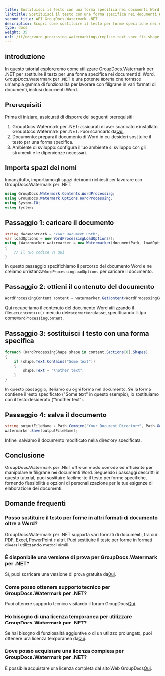 ```yaml
---
title: Sostituisci il testo con una forma specifica nei documenti Word
linktitle: Sostituisci il testo con una forma specifica nei documenti Word
second_title: API GroupDocs.Watermark .NET
description: Scopri come sostituire il testo per forme specifiche nei documenti Word utilizzando GroupDocs.Watermark per .NET. Segui il nostro tutorial passo dopo passo.
type: docs
weight: 35
url: /it/net/word-processing-watermarkings/replace-text-specific-shape-word-docs/
---
```

## introduzione
In questo tutorial esploreremo come utilizzare GroupDocs.Watermark per .NET per sostituire il testo per una forma specifica nei documenti di Word. GroupDocs.Watermark per .NET è una potente libreria che fornisce un'ampia gamma di funzionalità per lavorare con filigrane in vari formati di documenti, inclusi documenti Word.
## Prerequisiti
Prima di iniziare, assicurati di disporre dei seguenti prerequisiti:
1.  GroupDocs.Watermark per .NET: assicurati di aver scaricato e installato GroupDocs.Watermark per .NET. Puoi scaricarlo da[Qui](https://releases.groupdocs.com/Watermark/net/).
2. Documento: prepara il documento di Word in cui desideri sostituire il testo per una forma specifica.
3. Ambiente di sviluppo: configura il tuo ambiente di sviluppo con gli strumenti e le dipendenze necessari.

## Importa spazi dei nomi
Innanzitutto, importiamo gli spazi dei nomi richiesti per lavorare con GroupDocs.Watermark per .NET:
```csharp
using GroupDocs.Watermark.Contents.WordProcessing;
using GroupDocs.Watermark.Options.WordProcessing;
using System.IO;
using System;
```
## Passaggio 1: caricare il documento
```csharp
string documentPath = "Your Document Path";
var loadOptions = new WordProcessingLoadOptions();
using (Watermarker watermarker = new Watermarker(documentPath, loadOptions))
{
    // Il tuo codice va qui
}
```
 In questo passaggio specifichiamo il percorso del documento Word e ne creiamo un'istanza`WordProcessingLoadOptions` per caricare il documento.
## Passaggio 2: ottieni il contenuto del documento
```csharp
WordProcessingContent content = watermarker.GetContent<WordProcessingContent>();
```
 Qui recuperiamo il contenuto del documento Word utilizzando il file`GetContent<T>()` metodo del`Watermarker`classe, specificando il tipo come`WordProcessingContent`.
## Passaggio 3: sostituisci il testo con una forma specifica
```csharp
foreach (WordProcessingShape shape in content.Sections[0].Shapes)
{
    if (shape.Text.Contains("Some text"))
    {
        shape.Text = "Another text";
    }
}
```
In questo passaggio, iteriamo su ogni forma nel documento. Se la forma contiene il testo specificato ("Some text" in questo esempio), lo sostituiamo con il testo desiderato ("Another text").
## Passaggio 4: salva il documento
```csharp
string outputFileName = Path.Combine("Your Document Directory", Path.GetFileName(documentPath));
watermarker.Save(outputFileName);
```
Infine, salviamo il documento modificato nella directory specificata.

## Conclusione
GroupDocs.Watermark per .NET offre un modo comodo ed efficiente per manipolare le filigrane nei documenti Word. Seguendo i passaggi descritti in questo tutorial, puoi sostituire facilmente il testo per forme specifiche, fornendo flessibilità e opzioni di personalizzazione per le tue esigenze di elaborazione dei documenti.
## Domande frequenti
### Posso sostituire il testo per forme in altri formati di documento oltre a Word?
GroupDocs.Watermark per .NET supporta vari formati di documenti, tra cui PDF, Excel, PowerPoint e altri. Puoi sostituire il testo per forme in formati diversi utilizzando metodi simili.
### È disponibile una versione di prova per GroupDocs.Watermark per .NET?
 Sì, puoi scaricare una versione di prova gratuita da[Qui](https://releases.groupdocs.com/).
### Come posso ottenere supporto tecnico per GroupDocs.Watermark per .NET?
Puoi ottenere supporto tecnico visitando il forum GroupDocs[Qui](https://forum.groupdocs.com/c/watermark/19).
### Ho bisogno di una licenza temporanea per utilizzare GroupDocs.Watermark per .NET?
 Se hai bisogno di funzionalità aggiuntive o di un utilizzo prolungato, puoi ottenere una licenza temporanea da[Qui](https://purchase.groupdocs.com/temporary-license/).
### Dove posso acquistare una licenza completa per GroupDocs.Watermark per .NET?
 È possibile acquistare una licenza completa dal sito Web GroupDocs[Qui](https://purchase.groupdocs.com/buy).